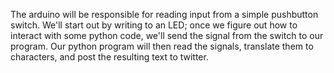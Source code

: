 The arduino will be responsible for reading input from a simple pushbutton switch. We'll start out by writing to an LED; once we figure out how to interact with some python code, we'll send the signal from the switch to our program. Our python program will then read the signals, translate them to characters, and post the resulting text to twitter.
